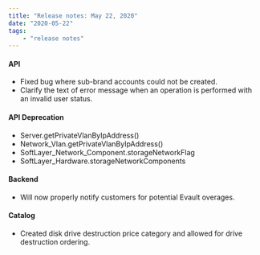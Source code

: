 ```yaml
---
title: "Release notes: May 22, 2020"
date: "2020-05-22"
tags:
    - "release notes"
---
```



#### API
- Fixed bug where sub-brand accounts could not be created.
- Clarify the text of error message when an operation is performed with an invalid user status.


#### API Deprecation
* Server.getPrivateVlanByIpAddress()
* Network_Vlan.getPrivateVlanByIpAddress()
* SoftLayer_Network_Component.storageNetworkFlag
* SoftLayer_Hardware.storageNetworkComponents

#### Backend
- Will now properly notify customers for potential Evault overages.


#### Catalog
- Created disk drive destruction price category and allowed for drive destruction ordering.
